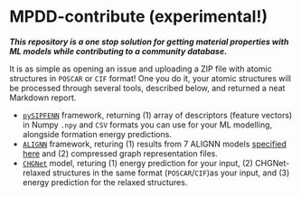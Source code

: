 # MPDD-contribute (experimental!)

***This repository is a one stop solution for getting material properties with ML models while contributing to a community database.***

It is as simple as opening an issue and uploading a ZIP file with atomic structures in `POSCAR` or `CIF` format! One you do it, your atomic structures will be processed through several tools, described below, and returned a neat Markdown report.
- [`pySIPFENN`](https://github.com/PhasesResearchLab/pySIPFENN) framework, returning (1) array of descriptors (feature vectors) in Numpy `.npy` and `CSV` formats you can use for your ML modelling, alongside formation energy predictions.
- [`ALIGNN`](https://github.com/usnistgov/alignn) framework, returing (1) results from 7 ALIGNN models [specified here](https://github.com/amkrajewski/mpdd-alignn/blob/main/alignn/config.yaml) and (2) compressed graph representation files.
- [`CHGNet`](https://github.com/CederGroupHub/chgnet) model, returing (1) energy prediction for your input, (2) CHGNet-relaxed structures in the same format (`POSCAR`/`CIF`)as your input, and (3) energy prediction for the relaxed structures.

